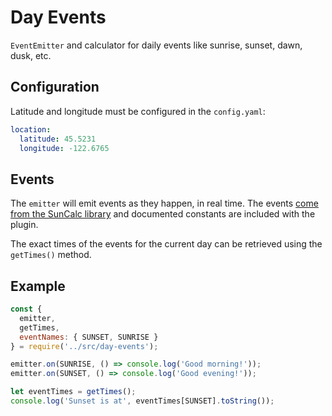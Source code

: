 Day Events
==========

`EventEmitter` and calculator for daily events like sunrise, sunset, dawn, dusk, etc.

Configuration
-------------

Latitude and longitude must be configured in the `config.yaml`:

```yaml
location:
  latitude: 45.5231
  longitude: -122.6765
```

Events
------

The `emitter` will emit events as they happen, in real time. The events [come from the SunCalc library](https://github.com/mourner/suncalc#sunlight-times) and documented constants are included with the plugin.

The exact times of the events for the current day can be retrieved using the `getTimes()` method.

Example
-------

```js
const {
  emitter,
  getTimes,
  eventNames: { SUNSET, SUNRISE }
} = require('../src/day-events');

emitter.on(SUNRISE, () => console.log('Good morning!'));
emitter.on(SUNSET, () => console.log('Good evening!'));

let eventTimes = getTimes();
console.log('Sunset is at', eventTimes[SUNSET].toString());
```
